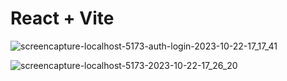 # React + Vite

![screencapture-localhost-5173-auth-login-2023-10-22-17_17_41](https://github.com/Lostovayne/journal-app-react-material-ui/assets/92962731/25c9b90b-0fbc-4511-a3e3-11175fb7ed01)

![screencapture-localhost-5173-2023-10-22-17_26_20](https://github.com/Lostovayne/journal-app-react-material-ui/assets/92962731/05ad0f36-ab05-4977-a653-1e60fadfdbb7)
